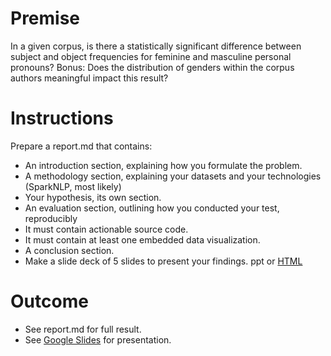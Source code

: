 # Premise
In a given corpus, is there a statistically significant difference between subject and object frequencies for feminine and masculine personal pronouns?
Bonus: Does the distribution of genders within the corpus authors meaningful impact this result?

# Instructions
Prepare a report.md that contains:
- An introduction section, explaining how you formulate the problem.
- A methodology section, explaining your datasets and your technologies (SparkNLP, most likely)
- Your hypothesis, its own section.
- An evaluation section, outlining how you conducted your test, reproducibly
- It must contain actionable source code.
- It must contain at least one embedded data visualization.
- A conclusion section.
- Make a slide deck of 5 slides to present your findings. ppt or [HTML](https://github.com/cd-public/slide_portable/)

# Outcome
- See report.md for full result.
- See [Google Slides](https://docs.google.com/presentation/d/12ixPtwc3A7cpwCaqugdaSRAvc7CI-EEzCaLImLkJZ1s/edit?usp=sharing) for presentation.